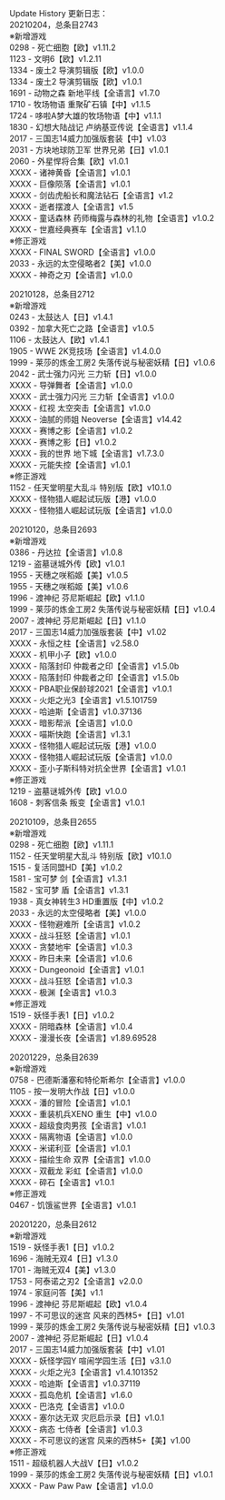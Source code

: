 Update History 更新日志：  
20210204，总条目2743  
※新增游戏  
0298 - 死亡细胞【欧】v1.11.2  
1123 - 文明6【欧】v1.2.11  
1334 - 废土2 导演剪辑版【欧】v1.0.0  
1334 - 废土2 导演剪辑版【欧】v1.0.1  
1691 - 动物之森 新地平线【全语言】v1.7.0  
1710 - 牧场物语 重聚矿石镇【中】v1.1.5  
1724 - 哆啦A梦大雄的牧场物语【中】v1.1.1  
1830 - 幻想大陆战记 卢纳基亚传说【全语言】v1.1.4  
2017 - 三国志14威力加强版套装【中】v1.03  
2031 - 方块地球防卫军 世界兄弟【日】v1.0.1  
2060 - 外星悍将合集【欧】v1.0.1  
XXXX - 诸神黄昏【全语言】v1.0.1  
XXXX - 巨像陨落【全语言】v1.0.1  
XXXX - 剑齿虎船长和魔法钻石【全语言】v1.2  
XXXX - 逝者摆渡人【全语言】v1.5  
XXXX - 童话森林 药师梅露与森林的礼物【全语言】v1.0.2  
XXXX - 世嘉经典赛车【全语言】v1.1.0  
※修正游戏  
XXXX - FINAL SWORD【全语言】v1.0.0  
2033 - 永远的太空侵略者2【美】v1.0.0  
XXXX - 神奇之刃【全语言】v1.0.0  
  
20210128，总条目2712  
※新增游戏  
0243 - 太鼓达人【日】v1.4.1  
0392 - 加拿大死亡之路【全语言】v1.0.5  
1106 - 太鼓达人【欧】v1.4.1  
1905 - WWE 2K竞技场【全语言】v1.4.0.0  
1999 - 莱莎的炼金工房2 失落传说与秘密妖精【日】v1.0.6  
2042 - 武士强力闪光 三力斩【日】v1.0.0  
XXXX - 导弹舞者【全语言】v1.0.0  
XXXX - 武士强力闪光 三力斩【全语言】v1.0.0  
XXXX - 红视 太空突击【全语言】v1.0.0  
XXXX - 油腻的师姐 Neoverse【全语言】v14.42  
XXXX - 赛博之影【全语言】v1.0.2  
XXXX - 赛博之影【日】v1.0.2  
XXXX - 我的世界 地下城【全语言】v1.7.3.0  
XXXX - 元能失控【全语言】v1.0.1  
※修正游戏  
1152 - 任天堂明星大乱斗 特别版【欧】v10.1.0  
XXXX - 怪物猎人崛起试玩版【港】v1.0.0  
XXXX - 怪物猎人崛起试玩版【全语言】v1.0.0  
  
20210120，总条目2693  
※新增游戏  
0386 - 丹达拉【全语言】v1.0.8  
1219 - 盗墓谜城外传【欧】v1.0.1  
1955 - 天穗之咲稻姬【美】v1.0.5  
1955 - 天穗之咲稻姬【美】v1.0.6  
1996 - 渡神纪 芬尼斯崛起【欧】v1.1.0  
1999 - 莱莎的炼金工房2 失落传说与秘密妖精【日】v1.0.4  
2007 - 渡神纪 芬尼斯崛起【日】v1.1.0  
2017 - 三国志14威力加强版套装【中】v1.02  
XXXX - 永恒之柱【全语言】v2.58.0  
XXXX - 机甲小子【欧】v1.0.0  
XXXX - 陷落封印 仲裁者之印【全语言】v1.5.0b  
XXXX - 陷落封印 仲裁者之印【全语言】v1.5.0b  
XXXX - PBA职业保龄球2021【全语言】v1.0.1  
XXXX - 火炬之光3【全语言】v1.5.101759  
XXXX - 哈迪斯【全语言】v1.0.37136  
XXXX - 暗影帮派【全语言】v1.0.0  
XXXX - 喵斯快跑【全语言】v1.3.1  
XXXX - 怪物猎人崛起试玩版【港】v1.0.0  
XXXX - 怪物猎人崛起试玩版【全语言】v1.0.0  
XXXX - 歪小子斯科特对抗全世界【全语言】v1.0.1  
※修正游戏  
1219 - 盗墓谜城外传【欧】v1.0.0  
1608 - 刺客信条 叛变【全语言】v1.0.1  
  
20210109，总条目2655  
※新增游戏  
0298 - 死亡细胞【欧】v1.11.1  
1152 - 任天堂明星大乱斗 特别版【欧】v10.1.0  
1515 - 复活同盟HD【美】v1.0.2  
1581 - 宝可梦 剑【全语言】v1.3.1  
1582 - 宝可梦 盾【全语言】v1.3.1  
1938 - 真女神转生3 HD重置版【中】v1.0.2  
2033 - 永远的太空侵略者【美】v1.0.0  
XXXX - 怪物避难所【全语言】v1.0.2  
XXXX - 战斗狂怒【全语言】v1.0.1  
XXXX - 贪婪地牢【全语言】v1.0.3  
XXXX - 昨日未来【全语言】v1.0.6  
XXXX - Dungeonoid【全语言】v1.0.1  
XXXX - 战斗狂怒【全语言】v1.0.3  
XXXX - 极渊【全语言】v1.0.3  
※修正游戏  
1519 - 妖怪手表1【日】v1.0.2  
XXXX - 阴暗森林【全语言】v1.0.4  
XXXX - 漫漫长夜【全语言】v1.89.69528  
  
20201229，总条目2639  
※新增游戏  
0758 - 巴德斯潘塞和特伦斯希尔【全语言】v1.0.0  
1105 - 按一发明大作战【日】v1.0.0  
XXXX - 潘的冒险【全语言】v1.0.1  
XXXX - 重装机兵XENO 重生【中】v1.0.0  
XXXX - 超级食肉男孩【全语言】v1.0.1  
XXXX - 隔离物语【全语言】v1.0.0  
XXXX - 米诺利亚【全语言】v1.0.1  
XXXX - 描绘生命 双界【全语言】v1.0.0  
XXXX - 双截龙 彩虹【全语言】v1.0.0  
XXXX - 碎石【全语言】v1.0.1  
※修正游戏  
0467 - 饥饿鲨世界【全语言】v1.0.1  
  
20201220，总条目2612  
※新增游戏  
1519 - 妖怪手表1【日】v1.0.2  
1696 - 海贼无双4【日】v1.3.0  
1701 - 海贼无双4【美】v1.3.0  
1753 - 阿泰诺之刃2【全语言】v2.0.0  
1974 - 家庭问答【美】v1.1  
1996 - 渡神纪 芬尼斯崛起【欧】v1.0.4  
1997 - 不可思议的迷宫 风来的西林5+【日】v1.01  
1999 - 莱莎的炼金工房2 失落传说与秘密妖精【日】v1.0.3  
2007 - 渡神纪 芬尼斯崛起【日】v1.0.4  
2017 - 三国志14威力加强版套装【中】v1.01  
XXXX - 妖怪学园Y 喧闹学园生活【日】v3.1.0  
XXXX - 火炬之光3【全语言】v1.4.101352  
XXXX - 哈迪斯【全语言】v1.0.37119  
XXXX - 孤岛危机【全语言】v1.6.0  
XXXX - 巴洛克【全语言】v1.0.0  
XXXX - 塞尔达无双 灾厄启示录【日】v1.0.1  
XXXX - 病态 七侍者【全语言】v1.0.3  
XXXX - 不可思议的迷宫 风来的西林5+【美】v1.00  
※修正游戏  
1511 - 超级机器人大战V【日】v1.0.2  
1999 - 莱莎的炼金工房2 失落传说与秘密妖精【日】v1.0.1  
XXXX - Paw Paw Paw【全语言】v1.0.0
